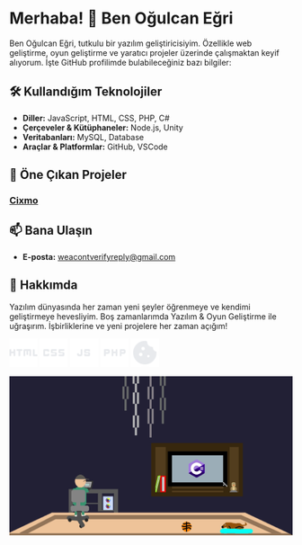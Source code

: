 # Merhaba! 👋 Ben Oğulcan Eğri

Ben Oğulcan Eğri, tutkulu bir yazılım geliştiricisiyim. Özellikle web geliştirme, oyun geliştirme ve yaratıcı projeler üzerinde çalışmaktan keyif alıyorum. İşte GitHub profilimde bulabileceğiniz bazı bilgiler:

## 🛠️ Kullandığım Teknolojiler

- **Diller:** JavaScript, HTML, CSS, PHP, C#
- **Çerçeveler & Kütüphaneler:** Node.js, Unity
- **Veritabanları:** MySQL, Database
- **Araçlar & Platformlar:** GitHub, VSCode

## 🌟 Öne Çıkan Projeler

### [Cixmo]([https://github.com/WeacontGames/cixmo])

## 📫 Bana Ulaşın

- **E-posta:** [weacontverifyreply@gmail.com](mailto:weacontverifyreply@gmail.com)

## 💬 Hakkımda

Yazılım dünyasında her zaman yeni şeyler öğrenmeye ve kendimi geliştirmeye hevesliyim. Boş zamanlarımda Yazılım & Oyun Geliştirme ile uğraşırım. İşbirliklerine ve yeni projelere her zaman açığım!

<p float="left">
  <img src="https://github.com/WeacontGames/weacontgames/blob/main/html_24dp_FILL1_wght400_GRAD0_opsz24.svg" width="50" />
  <img src="https://github.com/WeacontGames/weacontgames/blob/main/css_24dp_FILL1_wght400_GRAD0_opsz24.svg" width="50" /> 
  <img src="https://github.com/WeacontGames/weacontgames/blob/main/javascript_24dp_FILL1_wght400_GRAD0_opsz24.svg" width="50" />
  <img src="https://github.com/WeacontGames/weacontgames/blob/main/php_24dp_FILL1_wght400_GRAD0_opsz24.svg" width="50" />
  <img src="https://github.com/WeacontGames/weacontgames/blob/main/cookie_24dp_FILL1_wght400_GRAD0_opsz24.svg" width="50" /> 
</p>

![Banner](https://github.com/WeacontGames/weacontgames/blob/main/background.jpeg)


